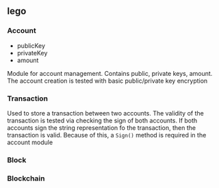 ## lego

### Account

  - publicKey
  - privateKey
  - amount

  Module for account management. Contains public, private keys, amount. The account creation is tested with basic public/private key encryption

### Transaction
  Used to store a transaction between two accounts. The validity of the transaction is tested via checking the sign of both accounts. If both accounts sign the string representation fo the transaction, then the transaction is valid. Because of this, a ```Sign()``` method is required in the account module

### Block
### Blockchain
